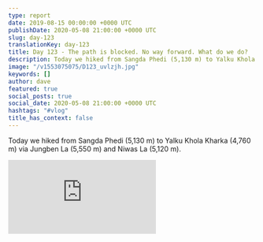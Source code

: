 ```yaml
---
type: report
date: 2019-08-15 00:00:00 +0000 UTC
publishDate: 2020-05-08 21:00:00 +0000 UTC
slug: day-123
translationKey: day-123
title: Day 123 - The path is blocked. No way forward. What do we do?
description: Today we hiked from Sangda Phedi (5,130 m) to Yalku Khola Kharka (4,760 m) via Jungben La (5,550 m) and Niwas La (5,120 m).
image: "/v1553075075/D123_uvlzjh.jpg"
keywords: []
author: dave
featured: true
social_posts: true
social_date: 2020-05-08 21:00:00 +0000 UTC
hashtags: "#vlog"
title_has_context: false
---
```


Today we hiked from Sangda Phedi (5,130 m) to Yalku Khola Kharka (4,760 m) via Jungben La (5,550 m) and Niwas La (5,120 m).

<iframe class="youtube75" src="https://www.youtube.com/embed/7VQN2RXk0Rs" frameborder="0" allow="accelerometer; autoplay; encrypted-media; gyroscope; picture-in-picture" allowfullscreen></iframe>

